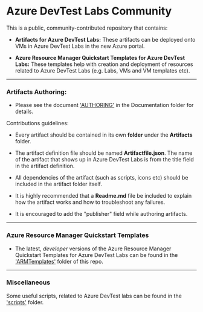 # Azure DevTest Labs Community
This is a public, community-contributed repository that contains:
- **Artifacts for Azure DevTest Labs:** These artifacts can be deployed onto VMs in Azure DevTest Labs in the new Azure portal.

- **Azure Resource Manager Quickstart Templates for Azure DevTest Labs:** These templates help with creation and deployment of resources related to Azure DevTest Labs (e.g. Labs, VMs and VM templates etc).

---
### Artifacts Authoring:
- Please see the document ['AUTHORING'](Documentation/AUTHORING.md) in the Documentation folder for details.

Contributions guidelines:
- Every artifact should be contained in its own **folder** under the **Artifacts** folder.

- The artifact definition file should be named **Artifactfile.json**. The name of the artifact that shows up in Azure DevTest Labs is from the title field in the artifact definition.

- All dependencies of the artifact (such as scripts, icons etc) should be included in the artifact folder itself.

- It is highly recommended that a **Readme.md** file be included to explain how the artifact works and how to troubleshoot any failures.

- It is encouraged to add the "publisher" field while authoring artifacts.   


---
### Azure Resource Manager Quickstart Templates
- The latest, *developer* versions of the Azure Resource Manager Quickstart Templates for Azure DevTest Labs can be found in the ['ARMTemplates'](ARMTemplates) folder of this repo.

---
### Miscellaneous

Some useful scripts, related to Azure DevTest labs can be found in the ['scripts'](../../tree/master/Scripts) folder.
